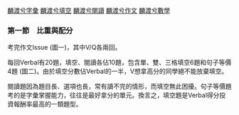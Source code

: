 [麟渡兮字彙](vocab.html) [麟渡兮填空](text.html) [麟渡兮閱讀](reading.html) [麟渡兮作文](issue.html) [麟渡兮數學](math.html)

### 第一節　比重與配分

考完作文Issue (圖一)，其中V/Q各兩回。

每回Verbal有20題，填空、閱讀各佔10題，包含單、雙、三格填空6題和句子等價4題 (圖二)。由於填空分數佔Verbal的一半，V想拿高分的同學絕不能放棄填空。

閱讀題因為題目長、選項也長，常有讀不完的情形，而填空無此困擾。句子等價題考的是字彙掌握能力，往往是最好拿分的單元。換言之，填空題是Verbal得分投資報酬率最高的一類題型。
